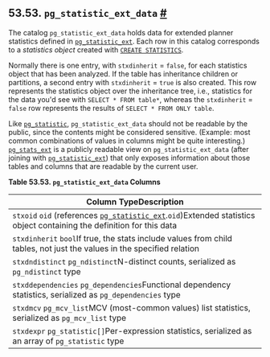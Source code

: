 ## 53.53. `pg_statistic_ext_data` [#](#CATALOG-PG-STATISTIC-EXT-DATA)

The catalog `pg_statistic_ext_data` holds data for extended planner statistics defined in [`pg_statistic_ext`](catalog-pg-statistic-ext.html "53.52. pg_statistic_ext"). Each row in this catalog corresponds to a *statistics object* created with [`CREATE STATISTICS`](sql-createstatistics.html "CREATE STATISTICS").

Normally there is one entry, with `stxdinherit` = `false`, for each statistics object that has been analyzed. If the table has inheritance children or partitions, a second entry with `stxdinherit` = `true` is also created. This row represents the statistics object over the inheritance tree, i.e., statistics for the data you'd see with `SELECT * FROM table*`, whereas the `stxdinherit` = `false` row represents the results of `SELECT * FROM ONLY table`.

Like [`pg_statistic`](catalog-pg-statistic.html "53.51. pg_statistic"), `pg_statistic_ext_data` should not be readable by the public, since the contents might be considered sensitive. (Example: most common combinations of values in columns might be quite interesting.) [`pg_stats_ext`](view-pg-stats-ext.html "54.28. pg_stats_ext") is a publicly readable view on `pg_statistic_ext_data` (after joining with [`pg_statistic_ext`](catalog-pg-statistic-ext.html "53.52. pg_statistic_ext")) that only exposes information about those tables and columns that are readable by the current user.

**Table 53.53. `pg_statistic_ext_data` Columns**

| Column TypeDescription                                                                                                                                                            |
| --------------------------------------------------------------------------------------------------------------------------------------------------------------------------------- |
| `stxoid` `oid` (references [`pg_statistic_ext`](catalog-pg-statistic-ext.html "53.52. pg_statistic_ext").`oid`)Extended statistics object containing the definition for this data |
| `stxdinherit` `bool`If true, the stats include values from child tables, not just the values in the specified relation                                                            |
| `stxdndistinct` `pg_ndistinct`N-distinct counts, serialized as `pg_ndistinct` type                                                                                                |
| `stxddependencies` `pg_dependencies`Functional dependency statistics, serialized as `pg_dependencies` type                                                                        |
| `stxdmcv` `pg_mcv_list`MCV (most-common values) list statistics, serialized as `pg_mcv_list` type                                                                                 |
| `stxdexpr` `pg_statistic[]`Per-expression statistics, serialized as an array of `pg_statistic` type                                                                               |